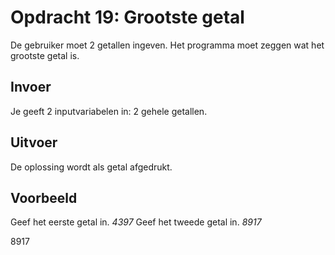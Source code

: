 # Opdracht 19: Grootste getal
De gebruiker moet 2 getallen ingeven. Het programma moet zeggen wat het grootste getal is.

## Invoer
Je geeft 2 inputvariabelen in: 2 gehele getallen.

## Uitvoer
De oplossing wordt als getal afgedrukt.

## Voorbeeld
Geef het eerste getal in. *4397*
Geef het tweede getal in. *8917*

8917